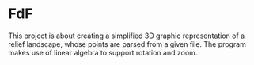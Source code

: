 # FdF
This project is about creating a simplified 3D graphic representation of a relief landscape, whose points are parsed from a given file. The program makes use of linear algebra to support rotation and zoom.
